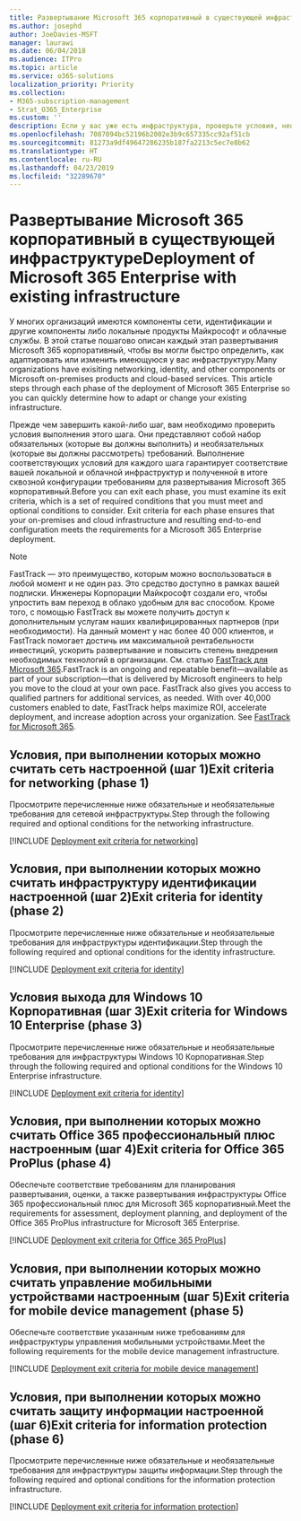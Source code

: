```yaml
---
title: Развертывание Microsoft 365 корпоративный в существующей инфраструктуре
ms.author: josephd
author: JoeDavies-MSFT
manager: laurawi
ms.date: 06/04/2018
ms.audience: ITPro
ms.topic: article
ms.service: o365-solutions
localization_priority: Priority
ms.collection:
- M365-subscription-management
- Strat_O365_Enterprise
ms.custom: ''
description: Если у вас уже есть инфраструктура, проверьте условия, необходимые для развертывания Microsoft 365 корпоративный.
ms.openlocfilehash: 7087094bc52196b2002e3b9c657335cc92af51cb
ms.sourcegitcommit: 81273a9df49647286235b187fa2213c5ec7e8b62
ms.translationtype: HT
ms.contentlocale: ru-RU
ms.lasthandoff: 04/23/2019
ms.locfileid: "32289670"
---
```

# <a name="deployment-of-microsoft-365-enterprise-with-existing-infrastructure"></a><span data-ttu-id="27b2c-103">Развертывание Microsoft 365 корпоративный в существующей инфраструктуре</span><span class="sxs-lookup"><span data-stu-id="27b2c-103">Deployment of Microsoft 365 Enterprise with existing infrastructure</span></span>

<span data-ttu-id="27b2c-p101">У многих организаций имеются компоненты сети, идентификации и другие компоненты либо локальные продукты Майкрософт и облачные службы. В этой статье пошагово описан каждый этап развертывания Microsoft 365 корпоративный, чтобы вы могли быстро определить, как адаптировать или изменить имеющуюся у вас инфраструктуру.</span><span class="sxs-lookup"><span data-stu-id="27b2c-p101">Many organizations have exisiting networking, identity, and other components or Microsoft on-premises products and cloud-based services. This article steps through each phase of the deployment of Microsoft 365 Enterprise so you can quickly determine how to adapt or change your existing infrastructure.</span></span>

<span data-ttu-id="27b2c-p102">Прежде чем завершить какой-либо шаг, вам необходимо проверить условия выполнения этого шага. Они представляют собой набор обязательных (которые вы должны выполнить) и необязательных (которые вы должны рассмотреть) требований. Выполнение соответствующих условий для каждого шага гарантирует соответствие вашей локальной и облачной инфраструктур и полученной в итоге сквозной конфигурации требованиям для развертывания Microsoft 365 корпоративный.</span><span class="sxs-lookup"><span data-stu-id="27b2c-p102">Before you can exit each phase, you must examine its exit criteria, which is a set of required conditions that you must meet and optional conditions to consider. Exit criteria for each phase ensures that your on-premises and cloud infrastructure and resulting end-to-end configuration meets the requirements for a Microsoft 365 Enterprise deployment.</span></span>

> [!Note] 
> <span data-ttu-id="27b2c-p103">FastTrack — это преимущество, которым можно воспользоваться в любой момент и не один раз. Это средство доступно в рамках вашей подписки. Инженеры Корпорации Майкрософт создали его, чтобы упростить вам переход в облако удобным для вас способом. Кроме того, с помощью FastTrack вы можете получить доступ к дополнительным услугам наших квалифицированных партнеров (при необходимости). На данный момент у нас более 40 000 клиентов, и FastTrack помогает достичь им максимальной рентабельности инвестиций, ускорить развертывание и повысить степень внедрения необходимых технологий в организации. См. статью [FastTrack для Microsoft 365](https://fasttrack.microsoft.com/microsoft365).</span><span class="sxs-lookup"><span data-stu-id="27b2c-p103">FastTrack is an ongoing and repeatable benefit—available as part of your subscription—that is delivered by Microsoft engineers to help you move to the cloud at your own pace. FastTrack also gives you access to qualified partners for additional services, as needed. With over 40,000 customers enabled to date, FastTrack helps maximize ROI, accelerate deployment, and increase adoption across your organization. See [FastTrack for Microsoft 365](https://fasttrack.microsoft.com/microsoft365).</span></span>

## <a name="exit-criteria-for-networking-phase-1"></a><span data-ttu-id="27b2c-112">Условия, при выполнении которых можно считать сеть настроенной (шаг 1)</span><span class="sxs-lookup"><span data-stu-id="27b2c-112">Exit criteria for networking (phase 1)</span></span>

<span data-ttu-id="27b2c-113">Просмотрите перечисленные ниже обязательные и необязательные требования для сетевой инфраструктуры.</span><span class="sxs-lookup"><span data-stu-id="27b2c-113">Step through the following required and optional conditions for the networking infrastructure.</span></span>

[!INCLUDE [Deployment exit criteria for networking](./includes/deployment-exit-criteria-networking.md)]

## <a name="exit-criteria-for-identity-phase-2"></a><span data-ttu-id="27b2c-114">Условия, при выполнении которых можно считать инфраструктуру идентификации настроенной (шаг 2)</span><span class="sxs-lookup"><span data-stu-id="27b2c-114">Exit criteria for identity (phase 2)</span></span>

<span data-ttu-id="27b2c-115">Просмотрите перечисленные ниже обязательные и необязательные требования для инфраструктуры идентификации.</span><span class="sxs-lookup"><span data-stu-id="27b2c-115">Step through the following required and optional conditions for the identity infrastructure.</span></span>

[!INCLUDE [Deployment exit criteria for identity](./includes/deployment-exit-criteria-identity.md)]

## <a name="exit-criteria-for-windows-10-enterprise-phase-3"></a><span data-ttu-id="27b2c-116">Условия выхода для Windows 10 Корпоративная (шаг 3)</span><span class="sxs-lookup"><span data-stu-id="27b2c-116">Exit criteria for Windows 10 Enterprise (phase 3)</span></span>

<span data-ttu-id="27b2c-117">Просмотрите перечисленные ниже обязательные и необязательные требования для инфраструктуры Windows 10 Корпоративная.</span><span class="sxs-lookup"><span data-stu-id="27b2c-117">Step through the following required and optional conditions for the Windows 10 Enterprise infrastructure.</span></span>

[!INCLUDE [Deployment exit criteria for identity](./includes/deployment-exit-criteria-windows10.md)]

## <a name="exit-criteria-for-office-365-proplus-phase-4"></a><span data-ttu-id="27b2c-118">Условия, при выполнении которых можно считать Office 365 профессиональный плюс настроенным (шаг 4)</span><span class="sxs-lookup"><span data-stu-id="27b2c-118">Exit criteria for Office 365 ProPlus (phase 4)</span></span>

<span data-ttu-id="27b2c-119">Обеспечьте соответствие требованиям для планирования развертывания, оценки, а также развертывания инфраструктуры Office 365 профессиональный плюс для Microsoft 365 корпоративный.</span><span class="sxs-lookup"><span data-stu-id="27b2c-119">Meet the requirements for assessment, deployment planning, and deployment of the Office 365 ProPlus infrastructure for Microsoft 365 Enterprise.</span></span>

[!INCLUDE [Deployment exit criteria for Office 365 ProPlus](./includes/deployment-exit-criteria-office365proplus.md)]

## <a name="exit-criteria-for-mobile-device-management-phase-5"></a><span data-ttu-id="27b2c-120">Условия, при выполнении которых можно считать управление мобильными устройствами настроенным (шаг 5)</span><span class="sxs-lookup"><span data-stu-id="27b2c-120">Exit criteria for mobile device management (phase 5)</span></span>

<span data-ttu-id="27b2c-121">Обеспечьте соответствие указанным ниже требованиям для инфраструктуры управления мобильными устройствами.</span><span class="sxs-lookup"><span data-stu-id="27b2c-121">Meet the following requirements for the mobile device management infrastructure.</span></span>

[!INCLUDE [Deployment exit criteria for mobile device management](./includes/deployment-exit-criteria-mobility.md)]

## <a name="exit-criteria-for-information-protection-phase-6"></a><span data-ttu-id="27b2c-122">Условия, при выполнении которых можно считать защиту информации настроенной (шаг 6)</span><span class="sxs-lookup"><span data-stu-id="27b2c-122">Exit criteria for information protection (phase 6)</span></span>

<span data-ttu-id="27b2c-123">Просмотрите перечисленные ниже обязательные и необязательные требования для инфраструктуры защиты информации.</span><span class="sxs-lookup"><span data-stu-id="27b2c-123">Step through the following required and optional conditions for the information protection infrastructure.</span></span>

[!INCLUDE [Deployment exit criteria for information protection](./includes/deployment-exit-criteria-infoprotect.md)]

